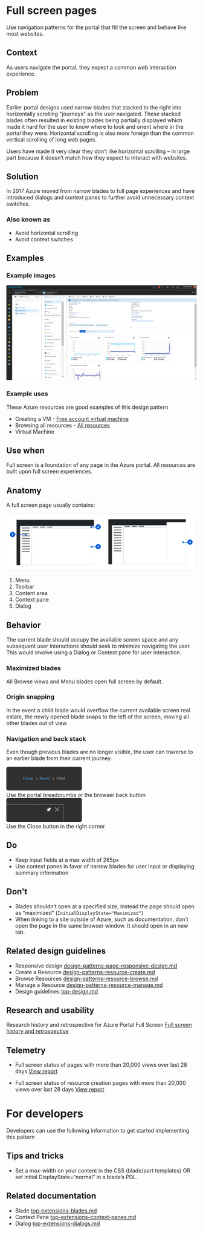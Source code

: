 <a name="full-screen-pages"></a>
# Full screen pages
Use navigation patterns for the portal that fill the screen and behave like most websites.

<a name="full-screen-pages-context"></a>
## Context
As users navigate the portal, they expect a common web interaction experience. 

<a name="full-screen-pages-problem"></a>
## Problem
Earlier portal designs used narrow blades that stacked to the right into horizontally scrolling "journeys" as the user navigated.  These stacked blades often resulted in existing blades being partially displayed which made it hard for the user to know where to look and orient where in the portal they were.  Horizontal scrolling is also more foreign than the common vertical scrolling of long web pages.  

Users have made it very clear they don’t like horizontal scrolling – in large part because it doesn’t match how they expect to interact with websites.   

<a name="full-screen-pages-solution"></a>
## Solution
In 2017 Azure moved from narrow blades to full page experiences and have introduced dialogs and context panes to further avoid unnecessary context switches.

<a name="full-screen-pages-solution-also-known-as"></a>
### Also known as

-   Avoid horizontal scrolling
-   Avoid context switches

<a name="full-screen-pages-examples"></a>
## Examples

<a name="full-screen-pages-examples-example-images"></a>
### Example images

<div style="max-width:800px">
<img alttext="Full screen sample" src="../media/design-patterns-page-fullscreen/Full-screen-1.png"  />
</div>

<a name="full-screen-pages-examples-example-uses"></a>
### Example uses
These Azure resources are good examples of this design pattern 

* Creating a VM - [Free account virtual machine](https://rc.portal.azure.com/#create/microsoft.freeaccountvirtualmachine)
* Browsing all resources - [All resources](https://rc.portal.azure.com/#blade/HubsExtension/ArtBrowseBlade/resourceType/Microsoft.Resources%2Fresources)
* Virtual Machine 

<a name="full-screen-pages-use-when"></a>
## Use when
Full screen is a foundation of any page in the Azure portal. All resources are built upon full screen experiences.


<a name="full-screen-pages-anatomy"></a>
## Anatomy
A full screen page usually contains:

<div style="max-width:800px">
<img alttext="Full screen anotomy" src="../media/design-patterns-page-fullscreen/FS_1_Anatomy.png"  />
</div>

1. Menu
2. Toolbar
3. Content area
4. Context pane
5. Dialog
<!-- TODO UX - get screenshot for anatomy that includes Dialog -->

<a name="full-screen-pages-behavior"></a>
## Behavior
The current blade should occupy the available screen space and any subsequent user interactions should seek to minimize navigating the user.  This would involve using a Dialog or Context pane for user interaction.

<a name="full-screen-pages-behavior-maximized-blades"></a>
### Maximized blades
All Browse views and Menu blades open full screen by default.

<a name="full-screen-pages-behavior-origin-snapping"></a>
### Origin snapping
In the event a child blade would overflow the current available screen real estate, the newly opened blade snaps to the left of the screen, moving all other blades out of view

<a name="full-screen-pages-behavior-navigation-and-back-stack"></a>
### Navigation and back stack
Even though previous blades are no longer visible, the user can traverse to an earlier blade from their current journey.
<div style="max-width:200px">
<img alttext="Breadcrumb" src="../media/design-patterns-page-fullscreen/FS_2_Breadcrumbs@2x-400x126.png" />
</div>
Use the portal breadcrumbs or the browser back button

<div style="max-width:200px">
<img alttext="Close blade" src="../media/design-patterns-page-fullscreen/FS_3_X@2x-400x126.png" />
</div>
Use the Close button in the right corner


<a name="full-screen-pages-do"></a>
## Do

* Keep input fields at a max width of 265px
* Use context panes in favor of narrow blades for user input or displaying summary information  

<a name="full-screen-pages-don-t"></a>
## Don&#39;t

* Blades shouldn’t open at a specified size, instead the page should open as “maximized” (`InitialDisplayState="Maximized"`)
* When linking to a site outside of Azure, such as documentation, don’t open the page in the same browser window. It should open in an new tab.

<a name="full-screen-pages-related-design-guidelines"></a>
## Related design guidelines

* Responsive design [design-patterns-page-responsive-design.md](design-patterns-page-responsive-design.md)
* Create a Resource [design-patterns-resource-create.md](design-patterns-resource-create.md)
* Browse Resources [design-patterns-resource-browse.md](design-patterns-resource-browse.md)
* Manage a Resource [design-patterns-resource-manage.md](design-patterns-resource-manage.md)
* Design guidelines [top-design.md](top-design.md)

<a name="full-screen-pages-research-and-usability"></a>
## Research and usability

Research history and retrospective for Azure Portal Full Screen
[Full screen history and retrospective](https://microsoft.sharepoint.com/:p:/r/teams/azureteams/aapt/azureux/portalfx/_layouts/15/Doc.aspx?sourcedoc=%7B78bf3a97-2ccc-4920-886d-ce508980c3d8%7D&action=default)

<a name="full-screen-pages-telemetry"></a>
## Telemetry

* Full screen status of pages with more than 20,000 views over last 28 days [View report](https://aka.ms/portalfx/fundamentals/nonfullscreenblades)

* Full screen status of resource creation pages with more than 20,000 views over last 28 days [View report](https://aka.ms/portalfx/fundamentals/allcreate)

<a name="for-developers"></a>
# For developers
Developers can use the following information to get started implementing this pattern

<a name="for-developers-tips-and-tricks"></a>
## Tips and tricks

* Set a max-width on your content in the CSS (blade/part templates) OR set initial DisplayState=“normal” in a blade’s PDL. 

<a name="for-developers-related-documentation"></a>
## Related documentation

* Blade [top-extensions-blades.md](top-extensions-blades.md)
* Context Pane [top-extensions-context-panes.md](top-extensions-context-panes.md)
* Dialog [top-extensions-dialogs.md](top-extensions-dialogs.md)
